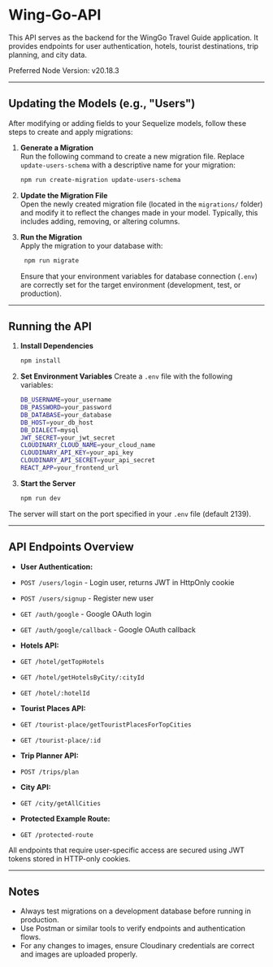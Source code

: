 # Wing-Go-API

This API serves as the backend for the WingGo Travel Guide application. It provides endpoints for user authentication, hotels, tourist destinations, trip planning, and city data.

Preferred Node Version: v20.18.3

---

## Updating the Models (e.g., "Users")

After modifying or adding fields to your Sequelize models, follow these steps to create and apply migrations:

1. **Generate a Migration**  
   Run the following command to create a new migration file. Replace `update-users-schema` with a descriptive name for your migration:

    ```bash
    npm run create-migration update-users-schema
    ```

2. **Update the Migration File**  
   Open the newly created migration file (located in the `migrations/` folder) and modify it to reflect the changes made in your model. Typically, this includes adding, removing, or altering columns.

3. **Run the Migration**  
   Apply the migration to your database with:

    ```bash
     npm run migrate
    ```

    Ensure that your environment variables for database connection (`.env`) are correctly set for the target environment (development, test, or production).

---

## Running the API

1. **Install Dependencies**

    ```bash
    npm install
    ```

2. **Set Environment Variables**
   Create a `.env` file with the following variables:

    ```bash
    DB_USERNAME=your_username
    DB_PASSWORD=your_password
    DB_DATABASE=your_database
    DB_HOST=your_db_host
    DB_DIALECT=mysql
    JWT_SECRET=your_jwt_secret
    CLOUDINARY_CLOUD_NAME=your_cloud_name
    CLOUDINARY_API_KEY=your_api_key
    CLOUDINARY_API_SECRET=your_api_secret
    REACT_APP=your_frontend_url
    ```

3. **Start the Server**
    ```bash
    npm run dev
    ```

The server will start on the port specified in your `.env` file (default 2139).

---

## API Endpoints Overview

- **User Authentication:**  
- `POST /users/login` - Login user, returns JWT in HttpOnly cookie  
- `POST /users/signup` - Register new user  
- `GET /auth/google` - Google OAuth login  
- `GET /auth/google/callback` - Google OAuth callback  

- **Hotels API:**  
- `GET /hotel/getTopHotels`  
- `GET /hotel/getHotelsByCity/:cityId`  
- `GET /hotel/:hotelId`  

- **Tourist Places API:**  
- `GET /tourist-place/getTouristPlacesForTopCities`  
- `GET /tourist-place/:id`  

- **Trip Planner API:**  
- `POST /trips/plan`  

- **City API:**  
- `GET /city/getAllCities`  

- **Protected Example Route:**  
- `GET /protected-route`  

All endpoints that require user-specific access are secured using JWT tokens stored in HTTP-only cookies.

---

## Notes

- Always test migrations on a development database before running in production.  
- Use Postman or similar tools to verify endpoints and authentication flows.  
- For any changes to images, ensure Cloudinary credentials are correct and images are uploaded properly.
